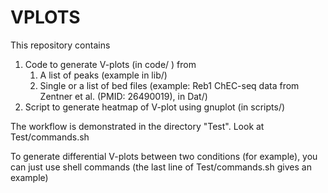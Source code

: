 # VPLOTS
This repository contains 
1. Code to generate V-plots (in code/ ) from
    1. A list of peaks (example in lib/)
    2. Single or a list of bed files (example: Reb1 ChEC-seq data from Zentner et al. (PMID: 26490019), in Dat/)
2. Script to generate heatmap of V-plot using gnuplot (in scripts/)

The workflow is demonstrated in the directory "Test". Look at Test/commands.sh

To generate differential V-plots between two conditions (for example), you can just use shell commands (the last line of Test/commands.sh gives an example)
  
